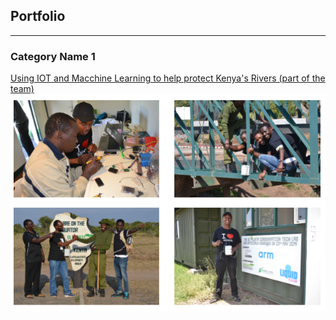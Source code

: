 ## Portfolio

---

### Category Name 1 

[Using IOT and Macchine Learning to help protect Kenya's Rivers (part of the team)](/sample_page)
<img src="images/river_monitoring_proj.png?raw=true"/>
<!--
---
[Project 2 Title](/pdf/sample_presentation.pdf)
<img src="images/dummy_thumbnail.jpg?raw=true"/>
-->
<!--
### Category Name 2

- [Link to Project](http://ciirawamaina.com/blog/2020-06-06-post.html)
---




---
Use [link to build a site like this](https://blog.usejournal.com/set-up-your-portfolio-website-in-less-than-10-minutes-with-github-pages-d0efa8ff56fd)
